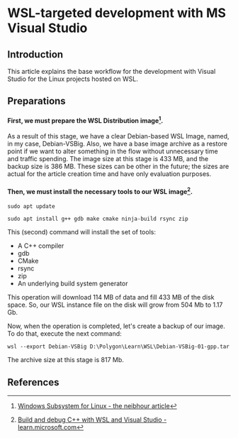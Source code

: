 # WSL-targeted development with MS Visual Studio

## Introduction
This article explains the base workflow for the development with Visual Studio for the Linux projects hosted on WSL.

## Preparations
#### First, we must prepare the WSL Distribution image[^ksk-wsl-intro].
As a result of this stage, we have a clear Debian-based WSL Image, named, in my case, Debian-VSBig. Also, we have a base image archive as a restore point if we want to alter something in the flow without unnecessary time and traffic spending. The image size at this stage is 433 MB, and the backup size is 386 MB. These sizes can be other in the future; the sizes are actual for the article creation time and have only evaluation purposes.

#### Then, we must install the necessary tools to our WSL image[^ms-intro].
```
sudo apt update
```

```
sudo apt install g++ gdb make cmake ninja-build rsync zip
```

This (second) command will install the set of tools:
- A C++ compiler
- gdb
- CMake
- rsync
- zip
- An underlying build system generator

This operation will download 114 MB of data and fill 433 MB of the disk space. So, our WSL instance file on the disk will grow from 504 Mb to 1.17 Gb.

Now, when the operation is completed, let's create a backup of our image. To do that, execute the next command:
```
wsl --export Debian-VSBig D:\Polygon\Learn\WSL\Debian-VSBig-01-gpp.tar
```
The archive size at this stage is 817 Mb.


## References
[^ksk-wsl-intro]: [Windows Subsystem for Linux - the neibhour article](../WSL/Readme.md)
[^ms-intro]: [Build and debug C++ with WSL and Visual Studio - learn.microsoft.com](https://learn.microsoft.com/en-us/cpp/build/walkthrough-build-debug-wsl2?view=msvc-170)
[^medium-cmake]: [CMake Tutorial - medium.com article](https://medium.com/@onur.dundar1/cmake-tutorial-585dd180109b)
